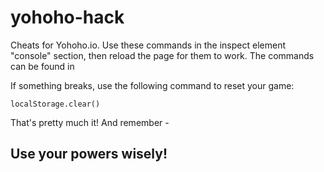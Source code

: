 # yohoho-hack
Cheats for Yohoho.io.
Use these commands in the inspect element "console" section, then reload the page for them to work. The commands can be found in 

If something breaks, use the following command to reset your game:

`localStorage.clear()`

That's pretty much it! And remember - 

## Use your powers wisely!
